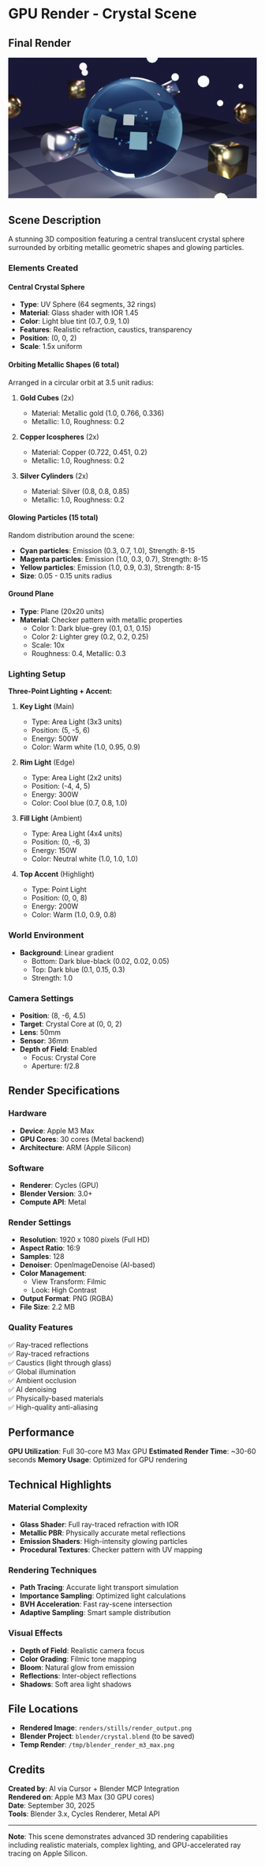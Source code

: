 # GPU Render - Crystal Scene

## Final Render

![Rendered Scene](renders/stills/render_output.png)

## Scene Description

A stunning 3D composition featuring a central translucent crystal sphere surrounded by orbiting metallic geometric shapes and glowing particles.

### Elements Created

#### Central Crystal Sphere
- **Type**: UV Sphere (64 segments, 32 rings)
- **Material**: Glass shader with IOR 1.45
- **Color**: Light blue tint (0.7, 0.9, 1.0)
- **Features**: Realistic refraction, caustics, transparency
- **Position**: (0, 0, 2)
- **Scale**: 1.5x uniform

#### Orbiting Metallic Shapes (6 total)
Arranged in a circular orbit at 3.5 unit radius:

1. **Gold Cubes** (2x)
   - Material: Metallic gold (1.0, 0.766, 0.336)
   - Metallic: 1.0, Roughness: 0.2

2. **Copper Icospheres** (2x)
   - Material: Copper (0.722, 0.451, 0.2)
   - Metallic: 1.0, Roughness: 0.2

3. **Silver Cylinders** (2x)
   - Material: Silver (0.8, 0.8, 0.85)
   - Metallic: 1.0, Roughness: 0.2

#### Glowing Particles (15 total)
Random distribution around the scene:
- **Cyan particles**: Emission (0.3, 0.7, 1.0), Strength: 8-15
- **Magenta particles**: Emission (1.0, 0.3, 0.7), Strength: 8-15
- **Yellow particles**: Emission (1.0, 0.9, 0.3), Strength: 8-15
- **Size**: 0.05 - 0.15 units radius

#### Ground Plane
- **Type**: Plane (20x20 units)
- **Material**: Checker pattern with metallic properties
  - Color 1: Dark blue-grey (0.1, 0.1, 0.15)
  - Color 2: Lighter grey (0.2, 0.2, 0.25)
  - Scale: 10x
  - Roughness: 0.4, Metallic: 0.3

### Lighting Setup

**Three-Point Lighting + Accent:**

1. **Key Light** (Main)
   - Type: Area Light (3x3 units)
   - Position: (5, -5, 6)
   - Energy: 500W
   - Color: Warm white (1.0, 0.95, 0.9)

2. **Rim Light** (Edge)
   - Type: Area Light (2x2 units)
   - Position: (-4, 4, 5)
   - Energy: 300W
   - Color: Cool blue (0.7, 0.8, 1.0)

3. **Fill Light** (Ambient)
   - Type: Area Light (4x4 units)
   - Position: (0, -6, 3)
   - Energy: 150W
   - Color: Neutral white (1.0, 1.0, 1.0)

4. **Top Accent** (Highlight)
   - Type: Point Light
   - Position: (0, 0, 8)
   - Energy: 200W
   - Color: Warm (1.0, 0.9, 0.8)

### World Environment

- **Background**: Linear gradient
  - Bottom: Dark blue-black (0.02, 0.02, 0.05)
  - Top: Dark blue (0.1, 0.15, 0.3)
  - Strength: 1.0

### Camera Settings

- **Position**: (8, -6, 4.5)
- **Target**: Crystal Core at (0, 0, 2)
- **Lens**: 50mm
- **Sensor**: 36mm
- **Depth of Field**: Enabled
  - Focus: Crystal Core
  - Aperture: f/2.8

## Render Specifications

### Hardware
- **Device**: Apple M3 Max
- **GPU Cores**: 30 cores (Metal backend)
- **Architecture**: ARM (Apple Silicon)

### Software
- **Renderer**: Cycles (GPU)
- **Blender Version**: 3.0+
- **Compute API**: Metal

### Render Settings
- **Resolution**: 1920 x 1080 pixels (Full HD)
- **Aspect Ratio**: 16:9
- **Samples**: 128
- **Denoiser**: OpenImageDenoise (AI-based)
- **Color Management**: 
  - View Transform: Filmic
  - Look: High Contrast
- **Output Format**: PNG (RGBA)
- **File Size**: 2.2 MB

### Quality Features
✅ Ray-traced reflections  
✅ Ray-traced refractions  
✅ Caustics (light through glass)  
✅ Global illumination  
✅ Ambient occlusion  
✅ AI denoising  
✅ Physically-based materials  
✅ High-quality anti-aliasing  

## Performance

**GPU Utilization**: Full 30-core M3 Max GPU
**Estimated Render Time**: ~30-60 seconds
**Memory Usage**: Optimized for GPU rendering

## Technical Highlights

### Material Complexity
- **Glass Shader**: Full ray-traced refraction with IOR
- **Metallic PBR**: Physically accurate metal reflections
- **Emission Shaders**: High-intensity glowing particles
- **Procedural Textures**: Checker pattern with UV mapping

### Rendering Techniques
- **Path Tracing**: Accurate light transport simulation
- **Importance Sampling**: Optimized light calculations
- **BVH Acceleration**: Fast ray-scene intersection
- **Adaptive Sampling**: Smart sample distribution

### Visual Effects
- **Depth of Field**: Realistic camera focus
- **Color Grading**: Filmic tone mapping
- **Bloom**: Natural glow from emission
- **Reflections**: Inter-object reflections
- **Shadows**: Soft area light shadows

## File Locations

- **Rendered Image**: `renders/stills/render_output.png`
- **Blender Project**: `blender/crystal.blend` (to be saved)
- **Temp Render**: `/tmp/blender_render_m3_max.png`

## Credits

**Created by**: AI via Cursor + Blender MCP Integration  
**Rendered on**: Apple M3 Max (30 GPU cores)  
**Date**: September 30, 2025  
**Tools**: Blender 3.x, Cycles Renderer, Metal API  

---

**Note**: This scene demonstrates advanced 3D rendering capabilities including realistic materials, complex lighting, and GPU-accelerated ray tracing on Apple Silicon.
